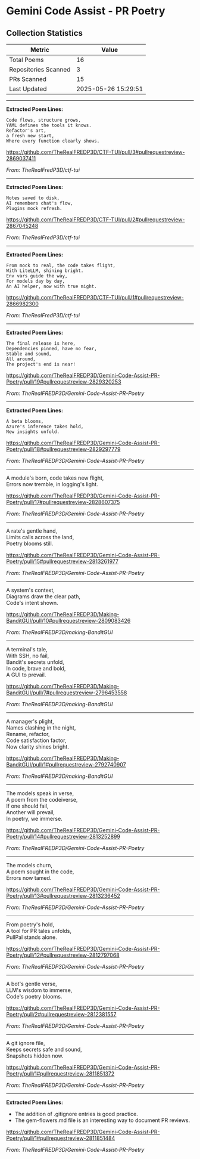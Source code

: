 # Gemini Code Assist - PR Poetry

## Collection Statistics

| Metric | Value |
|--------|-------|
| Total Poems | 16 |
| Repositories Scanned | 3 |
| PRs Scanned | 15 |
| Last Updated | 2025-05-26 15:29:51 |

---

   **Extracted Poem Lines:**  
   ```  
   Code flows, structure grows,  
   YAML defines the tools it knows.  
   Refactor's art,  
   a fresh new start,  
   Where every function clearly shows.  
   ```  

  <https://github.com/TheRealFREDP3D/CTF-TUI/pull/3#pullrequestreview-2869037411>
  
  _From: TheRealFredP3D/ctf-tui_

---

   **Extracted Poem Lines:**  
   ```plaintext  
   Notes saved to disk,  
   AI remembers chat's flow,  
   Plugins mock refresh.  
   ```  

  <https://github.com/TheRealFREDP3D/CTF-TUI/pull/2#pullrequestreview-2867045248>
  
  _From: TheRealFredP3D/ctf-tui_

---

   **Extracted Poem Lines:**  
   ```  
   From mock to real, the code takes flight,  
   With LiteLLM, shining bright.  
   Env vars guide the way,  
   For models day by day,  
   An AI helper, now with true might.  
   ```  

  <https://github.com/TheRealFREDP3D/CTF-TUI/pull/1#pullrequestreview-2866982300>
  
  _From: TheRealFredP3D/ctf-tui_

---

   **Extracted Poem Lines:**  
   ```  
   The final release is here,  
   Dependencies pinned, have no fear,  
   Stable and sound,  
   All around,  
   The project's end is near!  
   ```  

  <https://github.com/TheRealFREDP3D/Gemini-Code-Assist-PR-Poetry/pull/19#pullrequestreview-2829320253>
  
  _From: TheRealFREDP3D/Gemini-Code-Assist-PR-Poetry_

---

   **Extracted Poem Lines:**  
   ```  
   A beta blooms,  
   Azure's inference takes hold,  
   New insights unfold.  
   ```  

  <https://github.com/TheRealFREDP3D/Gemini-Code-Assist-PR-Poetry/pull/18#pullrequestreview-2829297779>
  
  _From: TheRealFREDP3D/Gemini-Code-Assist-PR-Poetry_

---

   A module's born, code takes new flight,  
   Errors now tremble, in logging's light.  

  <https://github.com/TheRealFREDP3D/Gemini-Code-Assist-PR-Poetry/pull/17#pullrequestreview-2828607375>
  
  _From: TheRealFREDP3D/Gemini-Code-Assist-PR-Poetry_

---

   A rate's gentle hand,  
   Limits calls across the land,  
   Poetry blooms still.  

  <https://github.com/TheRealFREDP3D/Gemini-Code-Assist-PR-Poetry/pull/15#pullrequestreview-2813261977>
  
  _From: TheRealFREDP3D/Gemini-Code-Assist-PR-Poetry_

---

   A system's context,  
   Diagrams draw the clear path,  
   Code's intent shown.  

  <https://github.com/TheRealFREDP3D/Making-BanditGUI/pull/10#pullrequestreview-2809083426>
  
  _From: TheRealFREDP3D/making-BanditGUI_

---

   A terminal's tale,  
   With SSH, no fail,  
   Bandit's secrets unfold,  
   In code, brave and bold,  
   A GUI to prevail.  

  <https://github.com/TheRealFREDP3D/Making-BanditGUI/pull/7#pullrequestreview-2796453558>
  
  _From: TheRealFREDP3D/making-BanditGUI_

---

   A manager's plight,  
   Names clashing in the night,  
   Rename, refactor,  
   Code satisfaction factor,  
   Now clarity shines bright.  

  <https://github.com/TheRealFREDP3D/Making-BanditGUI/pull/1#pullrequestreview-2792740907>
  
  _From: TheRealFREDP3D/making-BanditGUI_

---

   The models speak in verse,  
   A poem from the codeiverse,  
   If one should fail,  
   Another will prevail,  
   In poetry, we immerse.  

  <https://github.com/TheRealFREDP3D/Gemini-Code-Assist-PR-Poetry/pull/14#pullrequestreview-2813252899>
  
  _From: TheRealFREDP3D/Gemini-Code-Assist-PR-Poetry_

---

   The models churn,  
   A poem sought in the code,  
   Errors now tamed.  

  <https://github.com/TheRealFREDP3D/Gemini-Code-Assist-PR-Poetry/pull/13#pullrequestreview-2813236452>
  
  _From: TheRealFREDP3D/Gemini-Code-Assist-PR-Poetry_

---

   From poetry's hold,    
   A tool for PR tales unfolds,    
   PullPal stands alone.  

  <https://github.com/TheRealFREDP3D/Gemini-Code-Assist-PR-Poetry/pull/12#pullrequestreview-2812797068>
  
  _From: TheRealFREDP3D/Gemini-Code-Assist-PR-Poetry_

---

   A bot's gentle verse,  
   LLM's wisdom to immerse,  
   Code's poetry blooms.  

  <https://github.com/TheRealFREDP3D/Gemini-Code-Assist-PR-Poetry/pull/2#pullrequestreview-2812381557>
  
  _From: TheRealFREDP3D/Gemini-Code-Assist-PR-Poetry_

---

   A git ignore file,  
   Keeps secrets safe and sound,  
   Snapshots hidden now.  

  <https://github.com/TheRealFREDP3D/Gemini-Code-Assist-PR-Poetry/pull/1#pullrequestreview-2811851372>
  
  _From: TheRealFREDP3D/Gemini-Code-Assist-PR-Poetry_

---

   **Extracted Poem Lines:**  
   - The addition of .gitignore entries is good practice.  
   - The gem-flowers.md file is an interesting way to document PR reviews.  

  <https://github.com/TheRealFREDP3D/Gemini-Code-Assist-PR-Poetry/pull/1#pullrequestreview-2811851484>
  
  _From: TheRealFREDP3D/Gemini-Code-Assist-PR-Poetry_

